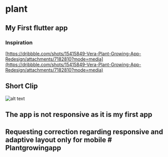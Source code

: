 # plant

## My First flutter app

### Inspiration 
[https://dribbble.com/shots/15415849-Vera-Plant-Growing-App-Redesign/attachments/7182810?mode=media](https://dribbble.com/shots/15415849-Vera-Plant-Growing-App-Redesign/attachments/7182810?mode=media)


## Short Clip

![alt text](assets/ss.gif "Logo Title Text 1")


## The app is not responsive as it is my first app




## Requesting correction regarding responsive and adaptive layout only for mobile # Plantgrowingapp
